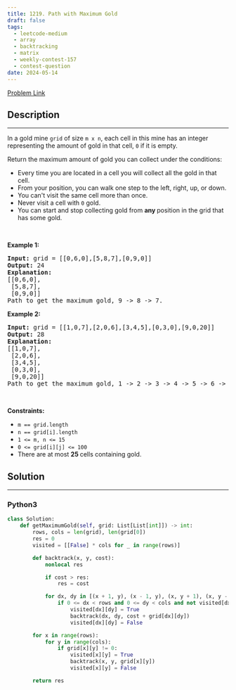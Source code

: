 ```yaml
---
title: 1219. Path with Maximum Gold
draft: false
tags: 
  - leetcode-medium
  - array
  - backtracking
  - matrix
  - weekly-contest-157
  - contest-question
date: 2024-05-14
---
```


[Problem Link](https://leetcode.com/problems/path-with-maximum-gold/)

## Description

---
<p>In a gold mine <code>grid</code> of size <code>m x n</code>, each cell in this mine has an integer representing the amount of gold in that cell, <code>0</code> if it is empty.</p>

<p>Return the maximum amount of gold you can collect under the conditions:</p>

<ul>
	<li>Every time you are located in a cell you will collect all the gold in that cell.</li>
	<li>From your position, you can walk one step to the left, right, up, or down.</li>
	<li>You can&#39;t visit the same cell more than once.</li>
	<li>Never visit a cell with <code>0</code> gold.</li>
	<li>You can start and stop collecting gold from <strong>any </strong>position in the grid that has some gold.</li>
</ul>

<p>&nbsp;</p>
<p><strong class="example">Example 1:</strong></p>

<pre>
<strong>Input:</strong> grid = [[0,6,0],[5,8,7],[0,9,0]]
<strong>Output:</strong> 24
<strong>Explanation:</strong>
[[0,6,0],
 [5,8,7],
 [0,9,0]]
Path to get the maximum gold, 9 -&gt; 8 -&gt; 7.
</pre>

<p><strong class="example">Example 2:</strong></p>

<pre>
<strong>Input:</strong> grid = [[1,0,7],[2,0,6],[3,4,5],[0,3,0],[9,0,20]]
<strong>Output:</strong> 28
<strong>Explanation:</strong>
[[1,0,7],
 [2,0,6],
 [3,4,5],
 [0,3,0],
 [9,0,20]]
Path to get the maximum gold, 1 -&gt; 2 -&gt; 3 -&gt; 4 -&gt; 5 -&gt; 6 -&gt; 7.
</pre>

<p>&nbsp;</p>
<p><strong>Constraints:</strong></p>

<ul>
	<li><code>m == grid.length</code></li>
	<li><code>n == grid[i].length</code></li>
	<li><code>1 &lt;= m, n &lt;= 15</code></li>
	<li><code>0 &lt;= grid[i][j] &lt;= 100</code></li>
	<li>There are at most <strong>25 </strong>cells containing gold.</li>
</ul>


## Solution

---
### Python3
``` py title='path-with-maximum-gold'
class Solution:
    def getMaximumGold(self, grid: List[List[int]]) -> int:
        rows, cols = len(grid), len(grid[0])
        res = 0
        visited = [[False] * cols for _ in range(rows)]

        def backtrack(x, y, cost):
            nonlocal res

            if cost > res:
                res = cost

            for dx, dy in [(x + 1, y), (x - 1, y), (x, y + 1), (x, y - 1)]:
                if 0 <= dx < rows and 0 <= dy < cols and not visited[dx][dy] and grid[dx][dy] != 0:
                    visited[dx][dy] = True
                    backtrack(dx, dy, cost + grid[dx][dy])
                    visited[dx][dy] = False

        for x in range(rows):
            for y in range(cols):
                if grid[x][y] != 0:
                    visited[x][y] = True
                    backtrack(x, y, grid[x][y])
                    visited[x][y] = False

        return res
```

